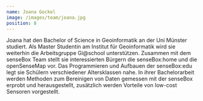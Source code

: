 ```yaml
---
name: Joana Gockel
image: /images/team/joana.jpg
position: 8
---
```

Joana hat den Bachelor of Science in Geoinformatik an der Uni Münster studiert. Als Master Studentin am Institut für Geoinformatik wird sie weiterhin die Arbeitsgruppe Gi@school unterstützen. Zusammen mit dem senseBox Team stellt sie interessierten Bürgern die senseBox:home und die openSenseMap vor. Das Programmieren und Aufbauen der senseBox:edu legt sie Schülern verschiedener Altersklassen nahe. In ihrer Bachelorarbeit werden Methoden zum Bereinigen von Daten gemessen mit der senseBox erprobt und herausgestellt, zusätzlich werden Vorteile von low-cost Sensoren vorgestellt.
